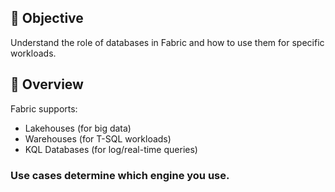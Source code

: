 ## 🎯 Objective
Understand the role of databases in Fabric and how to use them for specific workloads.

## 📘 Overview
Fabric supports:
- Lakehouses (for big data)
- Warehouses (for T-SQL workloads)
- KQL Databases (for log/real-time queries)

### Use cases determine which engine you use.

